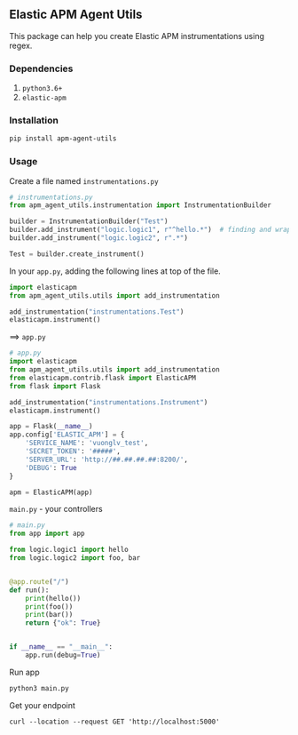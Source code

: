 ## Elastic APM Agent Utils
This package can help you create Elastic APM instrumentations using regex.

### Dependencies
1. `python3.6+`  
2. `elastic-apm`  

### Installation
```sh
pip install apm-agent-utils
```

### Usage
Create a file named `instrumentations.py`
```python
# instrumentations.py
from apm_agent_utils.instrumentation import InstrumentationBuilder

builder = InstrumentationBuilder("Test")
builder.add_instrument("logic.logic1", r"^hello.*")  # finding and wrapping your funtions by regex
builder.add_instrument("logic.logic2", r".*")

Test = builder.create_instrument()
```
In your `app.py`, adding the following lines at top of the file.  
```python
import elasticapm
from apm_agent_utils.utils import add_instrumentation

add_instrumentation("instrumentations.Test")
elasticapm.instrument()
```
==> `app.py`  
```python
# app.py
import elasticapm
from apm_agent_utils.utils import add_instrumentation
from elasticapm.contrib.flask import ElasticAPM
from flask import Flask

add_instrumentation("instrumentations.Instrument")
elasticapm.instrument()

app = Flask(__name__)
app.config['ELASTIC_APM'] = {
    'SERVICE_NAME': 'vuonglv_test',
    'SECRET_TOKEN': '#####',
    'SERVER_URL': 'http://##.##.##.##:8200/',
    'DEBUG': True
}

apm = ElasticAPM(app)
```
`main.py` - your controllers
```python
# main.py
from app import app

from logic.logic1 import hello
from logic.logic2 import foo, bar


@app.route("/")
def run():
    print(hello())
    print(foo())
    print(bar())
    return {"ok": True}


if __name__ == "__main__":
    app.run(debug=True)
```
Run app
```bash
python3 main.py
```
Get your endpoint
```curl
curl --location --request GET 'http://localhost:5000'
```
